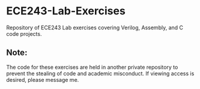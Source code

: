 # ECE243-Lab-Exercises
Repository of ECE243 Lab exercises covering Verilog, Assembly, and C code projects.

## Note:
The code for these exercises are held in another private repository to prevent the stealing of code and academic misconduct. If viewing access is desired, please message me.
